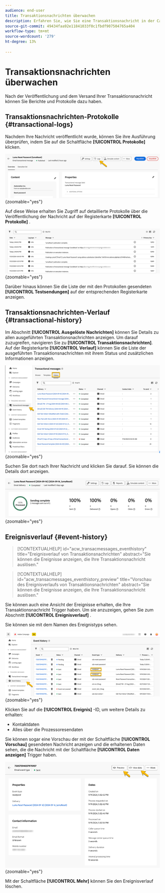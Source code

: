 ```yaml
---
audience: end-user
title: Transaktionsnachrichten überwachen
description: Erfahren Sie, wie Sie eine Transaktionsnachricht in der Campaign-Webbenutzeroberfläche überwachen.
source-git-commit: 49434faa92e11841033f0c1fbdf907504765a404
workflow-type: tm+mt
source-wordcount: '279'
ht-degree: 13%

---
```


# Transaktionsnachrichten überwachen

Nach der Veröffentlichung und dem Versand Ihrer Transaktionsnachricht können Sie Berichte und Protokolle dazu haben.

## Transaktionsnachrichten-Protokolle {#transactional-logs}

Nachdem Ihre Nachricht veröffentlicht wurde, können Sie ihre Ausführung überprüfen, indem Sie auf die Schaltfläche **[!UICONTROL Protokolle]** klicken.

![](assets/transactional-logs.png){zoomable="yes"}

Auf diese Weise erhalten Sie Zugriff auf detaillierte Protokolle über die Veröffentlichung der Nachricht auf der Registerkarte **[!UICONTROL Protokolle]** .

![](assets/transactional-logslist.png){zoomable="yes"}

Darüber hinaus können Sie die Liste der mit den Protokollen gesendeten **[!UICONTROL Testsendungen]** auf der entsprechenden Registerkarte anzeigen.

## Transaktionsnachrichten-Verlauf {#transactional-history}

Im Abschnitt **[!UICONTROL Ausgelöste Nachrichten]** können Sie Details zu allen ausgeführten Transaktionsnachrichten anzeigen. Um darauf zuzugreifen, navigieren Sie zu **[!UICONTROL Transaktionsnachrichten]**. Auf der Registerkarte **[!UICONTROL Verlauf]** können Sie die Liste der ausgeführten Transaktionsnachrichten mit ihrem Status und zusätzlichen Informationen anzeigen.

![](assets/transactional-history.png){zoomable="yes"}

Suchen Sie dort nach Ihrer Nachricht und klicken Sie darauf.
Sie können die Details dort anzeigen.

![](assets/transactional-reporting.png){zoomable="yes"}

## Ereignisverlauf {#event-history}

>[!CONTEXTUALHELP]
>id="acw_transacmessages_eventhistory"
>title="Ereignisverlauf von Transaktionsnachrichten"
>abstract="Sie können die Ereignisse anzeigen, die Ihre Transaktionsnachricht auslösen."

>[!CONTEXTUALHELP]
>id="acw_transacmessages_eventhistory_preview"
>title="Vorschau des Ereignisverlaufs von Transaktionsnachrichten"
>abstract="Sie können die Ereignisse anzeigen, die Ihre Transaktionsnachricht auslösen."

Sie können auch eine Ansicht der Ereignisse erhalten, die Ihre Transaktionsnachricht Trigger haben.
Um sie anzuzeigen, gehen Sie zum Abschnitt **[!UICONTROL Ereignisverlauf]** .

Sie können sie mit dem Namen des Ereignistyps sehen.

![](assets/event-history.png){zoomable="yes"}

Klicken Sie auf die **[!UICONTROL Ereignis]** -ID, um weitere Details zu erhalten:

* Kontaktdaten
* Alles über die Prozessoresendaten

Sie können sogar eine Vorschau der mit der Schaltfläche **[!UICONTROL Vorschau]** gesendeten Nachricht anzeigen und die erhaltenen Daten sehen, die die Nachricht mit der Schaltfläche **[!UICONTROL Daten anzeigen]** Trigger haben.

![](assets/event-details.png){zoomable="yes"}

Mit der Schaltfläche **[!UICONTROL Mehr]** können Sie den Ereignisverlauf löschen.
